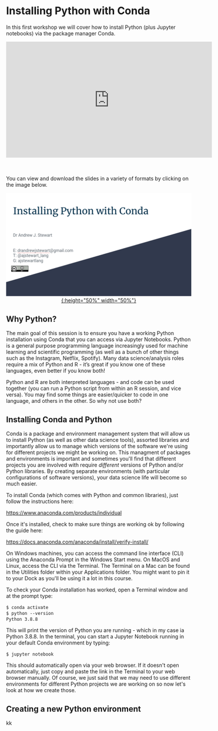 Installing Python with Conda 
============================

In this first workshop we will cover how to install Python (plus Jupyter notebooks) via the package manager Conda.

<center>

<iframe width="560" height="315" src="https://youtube.com/embed/HjF98JryayQ" frameborder="0" allowfullscreen></iframe>

</center>

&nbsp;

You can view and download the slides in a variety of formats by clicking on the image below.

<center>

[![link_to_slides](images/conda_slides.png){:height="50%" width="50%"}](https://docs.google.com/presentation/d/18H_H-qQLbtFSF-jjUIQqHGEN7WxBpOuIfxcHF7f7cnA/edit?usp=sharing)
    
</center>

## Why Python?

The main goal of this session is to ensure you have a working Python installation using Conda that you can access via Jupyter Notebooks. Python is a general purpose programming language increasingly used for machine learning and scientific programming (as well as a bunch of other things such as the Instagram, Netflix, Spotify). Many data science/analysis roles require a mix of Python and R - it’s great if you know one of these languages, even better if you know both!

Python and R are both interpreted languages - and code can be used together (you can run a Python script from within an R session, and vice versa). You may find some things are easier/quicker to code in one language, and others in the other. So why not use both?

## Installing Conda and Python

Conda is a package and environment management system that will allow us to install Python (as well as other data science tools), assorted libraries and importantly allow us to manage which versions of the software we're using for different projects we might be working on. This managment of packages and environments is important and sometimes you'll find that different projects you are involved with require *different* versions of Python and/or Python libraries. By creating separate environments (with particular configurations of software versions), your data science life will become so much easier.

To install Conda (which comes with Python and common libraries), just follow the instructions here:

https://www.anaconda.com/products/individual

Once it's installed, check to make sure things are working ok by following the guide here:

https://docs.anaconda.com/anaconda/install/verify-install/

On Windows machines, you can access the command line interface (CLI) using the Anaconda Prompt in the Windows Start menu. On MacOS and Linux, access the CLI via the Terminal. The Terminal on a Mac can be found in the Utilities folder within your Applications folder. You might want to pin it to your Dock as you'll be using it a lot in this course.

To check your Conda installation has worked, open a Terminal window and at the prompt type:

    $ conda activate
    $ python --version
    Python 3.8.8

This will print the version of Python you are running - which in my case ia Python 3.8.8. In the terminal, you can start a Jupyter Notebook running in your default Conda environment by typing:

    $ jupyter notebook

This should automatically open via your web browser. If it doesn't open automatically, just copy and paste the link in the Terminal to your web browser manually. Of course, we just said that we may need to use different environments for different Python projects we are working on so now let's look at how we create those.

## Creating a new Python environment

kk
